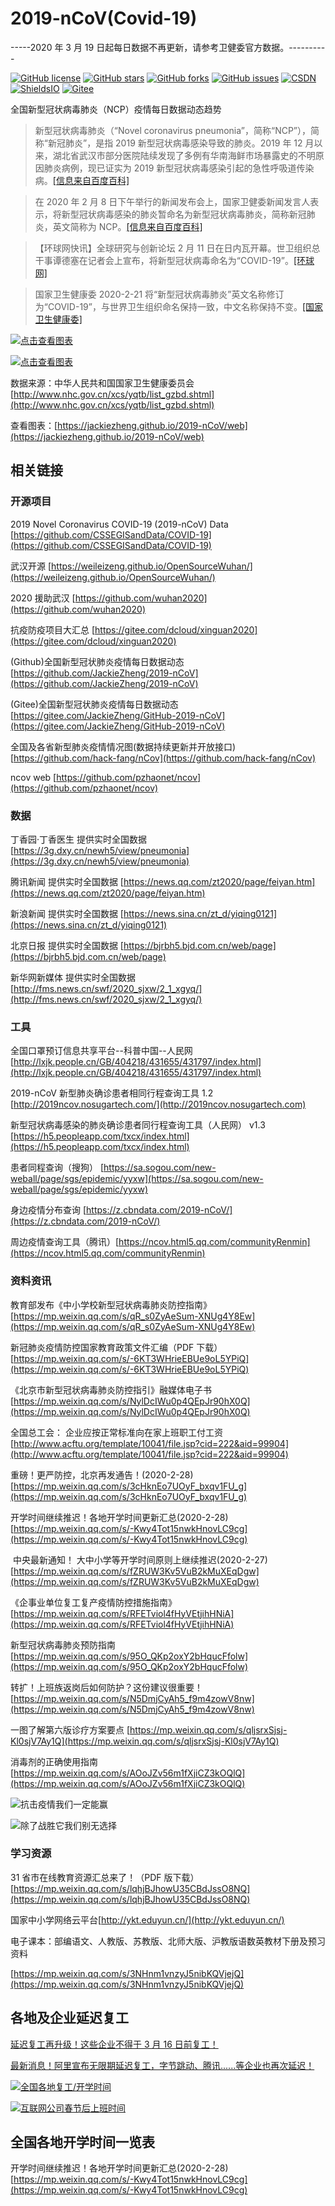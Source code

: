 # 2019-nCoV(Covid-19)

-----2020 年 3 月 19 日起每日数据不再更新，请参考卫健委官方数据。----------

[![GitHub license](https://img.shields.io/github/license/JackieZheng/2019-nCoV)](https://github.com/JackieZheng/2019-nCoV/blob/master/LICENSE)
[![GitHub stars](https://img.shields.io/github/stars/JackieZheng/2019-nCoV)](https://github.com/JackieZheng/2019-nCoV/stargazers)
[![GitHub forks](https://img.shields.io/github/forks/JackieZheng/2019-nCoV)](https://github.com/JackieZheng/2019-nCoV/network)
[![GitHub issues](https://img.shields.io/github/issues/JackieZheng/2019-nCoV)](https://github.com/JackieZheng/2019-nCoV/issues)
[![CSDN](https://img.shields.io/badge/CSDN-JackieZheng-green)](https://blog.csdn.net/admans)
[![ShieldsIO](https://img.shields.io/badge/Shields-IO-yellowgreen)](https://shields.io/)
[![Gitee](https://gitee.com/JackieZheng/GitHub-2019-nCoV/badge/star.svg?theme=dark)](https://gitee.com/JackieZheng/GitHub-2019-nCoV/)

全国新型冠状病毒肺炎（NCP）疫情每日数据动态趋势

> 新型冠状病毒肺炎（“Novel coronavirus pneumonia”，简称“NCP”），简称“新冠肺炎”，是指 2019 新型冠状病毒感染导致的肺炎。2019 年 12 月以来，湖北省武汉市部分医院陆续发现了多例有华南海鲜市场暴露史的不明原因肺炎病例，现已证实为 2019 新型冠状病毒感染引起的急性呼吸道传染病。[[信息来自百度百科]](https://baike.baidu.com/item/%E6%96%B0%E5%9E%8B%E5%86%A0%E7%8A%B6%E7%97%85%E6%AF%92%E8%82%BA%E7%82%8E/24282529)

> 在 2020 年 2 月 8 日下午举行的新闻发布会上，国家卫健委新闻发言人表示，将新型冠状病毒感染的肺炎暂命名为新型冠状病毒肺炎，简称新冠肺炎，英文简称为 NCP。[[信息来自百度百科]](https://baike.baidu.com/item/%E6%96%B0%E5%9E%8B%E5%86%A0%E7%8A%B6%E7%97%85%E6%AF%92%E8%82%BA%E7%82%8E/24282529)

> 【环球网快讯】全球研究与创新论坛 2 月 11 日在日内瓦开幕。世卫组织总干事谭德塞在记者会上宣布，将新型冠状病毒命名为“COVID-19”。[[环球网]](https://world.huanqiu.com/article/3wzeLjoJecj)

> 国家卫生健康委 2020-2-21 将“新型冠状病毒肺炎”英文名称修订为“COVID-19”，与世界卫生组织命名保持一致，中文名称保持不变。[[国家卫生健康委]](http://www.nhc.gov.cn/yzygj/s7653p/202002/33393aa53d984ccdb1053a52b6bef810.shtml)

[![点击查看图表](Image/20200319.png)](https://jackiezheng.github.io/2019-nCoV/web)

[![点击查看图表](Image/20200220202226.png)](https://jackiezheng.github.io/2019-nCoV/web)

数据来源：中华人民共和国国家卫生健康委员会 [http://www.nhc.gov.cn/xcs/yqtb/list_gzbd.shtml](http://www.nhc.gov.cn/xcs/yqtb/list_gzbd.shtml)

查看图表：[https://jackiezheng.github.io/2019-nCoV/web](https://jackiezheng.github.io/2019-nCoV/web)

## 相关链接

### 开源项目

2019 Novel Coronavirus COVID-19 (2019-nCoV) Data [https://github.com/CSSEGISandData/COVID-19](https://github.com/CSSEGISandData/COVID-19)

武汉开源 [https://weileizeng.github.io/OpenSourceWuhan/](https://weileizeng.github.io/OpenSourceWuhan/)

2020 援助武汉 [https://github.com/wuhan2020](https://github.com/wuhan2020)

抗疫防疫项目大汇总 [https://gitee.com/dcloud/xinguan2020](https://gitee.com/dcloud/xinguan2020)

(Github)全国新型冠状肺炎疫情每日数据动态[https://github.com/JackieZheng/2019-nCoV](https://github.com/JackieZheng/2019-nCoV)

(Gitee)全国新型冠状肺炎疫情每日数据动态[https://gitee.com/JackieZheng/GitHub-2019-nCoV](https://gitee.com/JackieZheng/GitHub-2019-nCoV)

全国及各省新型肺炎疫情情况图(数据持续更新并开放接口) [https://github.com/hack-fang/nCov](https://github.com/hack-fang/nCov)

ncov web [https://github.com/pzhaonet/ncov](https://github.com/pzhaonet/ncov)

### 数据

丁香园·丁香医生 提供实时全国数据 [https://3g.dxy.cn/newh5/view/pneumonia](https://3g.dxy.cn/newh5/view/pneumonia)

腾讯新闻 提供实时全国数据 [https://news.qq.com/zt2020/page/feiyan.htm](https://news.qq.com/zt2020/page/feiyan.htm)

新浪新闻 提供实时全国数据 [https://news.sina.cn/zt_d/yiqing0121](https://news.sina.cn/zt_d/yiqing0121)

北京日报 提供实时全国数据 [https://bjrbh5.bjd.com.cn/web/page](https://bjrbh5.bjd.com.cn/web/page)

新华网新媒体 提供实时全国数据 [http://fms.news.cn/swf/2020_sjxw/2_1_xgyq/](http://fms.news.cn/swf/2020_sjxw/2_1_xgyq/)

### 工具

全国口罩预订信息共享平台--科普中国--人民网 [http://lxjk.people.cn/GB/404218/431655/431797/index.html](http://lxjk.people.cn/GB/404218/431655/431797/index.html)

2019-nCoV 新型肺炎确诊患者相同行程查询工具 1.2 [http://2019ncov.nosugartech.com/](http://2019ncov.nosugartech.com)

新型冠状病毒感染的肺炎确诊患者同行程查询工具（人民网） v1.3 [https://h5.peopleapp.com/txcx/index.html](https://h5.peopleapp.com/txcx/index.html)

患者同程查询（搜狗） [https://sa.sogou.com/new-weball/page/sgs/epidemic/yyxw](https://sa.sogou.com/new-weball/page/sgs/epidemic/yyxw)

身边疫情分布查询 [https://z.cbndata.com/2019-nCoV/](https://z.cbndata.com/2019-nCoV/)

周边疫情查询工具（腾讯）[https://ncov.html5.qq.com/communityRenmin](https://ncov.html5.qq.com/communityRenmin)

### 资料资讯

教育部发布《中小学校新型冠状病毒肺炎防控指南》 [https://mp.weixin.qq.com/s/qR_s0ZyAeSum-XNUg4Y8Ew](https://mp.weixin.qq.com/s/qR_s0ZyAeSum-XNUg4Y8Ew)

新冠肺炎疫情防控国家教育政策文件汇编（PDF 下载） [https://mp.weixin.qq.com/s/-6KT3WHrieEBUe9oL5YPiQ](https://mp.weixin.qq.com/s/-6KT3WHrieEBUe9oL5YPiQ)

《北京市新型冠状病毒肺炎防控指引》融媒体电子书 [https://mp.weixin.qq.com/s/NylDcIWu0p4QEpJr90hX0Q](https://mp.weixin.qq.com/s/NylDcIWu0p4QEpJr90hX0Q)

全国总工会： 企业应按正常标准向在家上班职工付工资 [http://www.acftu.org/template/10041/file.jsp?cid=222&aid=99904](http://www.acftu.org/template/10041/file.jsp?cid=222&aid=99904)

重磅！更严防控，北京再发通告！(2020-2-28) [https://mp.weixin.qq.com/s/3cHknEo7UOyF_bxqv1FU_g](https://mp.weixin.qq.com/s/3cHknEo7UOyF_bxqv1FU_g)

开学时间继续推迟！各地开学时间更新汇总(2020-2-28) [https://mp.weixin.qq.com/s/-Kwy4Tot15nwkHnovLC9cg](https://mp.weixin.qq.com/s/-Kwy4Tot15nwkHnovLC9cg)

​ 中央最新通知！​ 大中小学等开学时间原则上继续推迟(2020-2-27) [https://mp.weixin.qq.com/s/fZRUW3Kv5VuB2kMuXEqDgw](https://mp.weixin.qq.com/s/fZRUW3Kv5VuB2kMuXEqDgw)

《企事业单位复工复产疫情防控措施指南》 [https://mp.weixin.qq.com/s/RFETviol4fHyVEtjihHNiA](https://mp.weixin.qq.com/s/RFETviol4fHyVEtjihHNiA)

新型冠状病毒肺炎预防指南 [https://mp.weixin.qq.com/s/95O_QKp2oxY2bHqucFfolw](https://mp.weixin.qq.com/s/95O_QKp2oxY2bHqucFfolw)

转扩！上班族返岗后如何防护？这份建议很重要！ [https://mp.weixin.qq.com/s/N5DmjCyAh5_f9m4zowV8nw](https://mp.weixin.qq.com/s/N5DmjCyAh5_f9m4zowV8nw)

一图了解第六版诊疗方案要点 [https://mp.weixin.qq.com/s/qljsrxSjsj-Kl0sjV7Ay1Q](https://mp.weixin.qq.com/s/qljsrxSjsj-Kl0sjV7Ay1Q)

消毒剂的正确使用指南 [https://mp.weixin.qq.com/s/AOoJZv56m1fXjiCZ3kOQlQ](https://mp.weixin.qq.com/s/AOoJZv56m1fXjiCZ3kOQlQ)

![抗击疫情我们一定能赢](Image/1.png)

![除了战胜它我们别无选择](Image/2.png)

### 学习资源

31 省市在线教育资源汇总来了！（PDF 版下载）[https://mp.weixin.qq.com/s/lqhjBJhowU35CBdJssO8NQ](https://mp.weixin.qq.com/s/lqhjBJhowU35CBdJssO8NQ)

国家中小学网络云平台[http://ykt.eduyun.cn/](http://ykt.eduyun.cn/)

电子课本：部编语文、人教版、苏教版、北师大版、沪教版语数英教材下册及预习资料

[https://mp.weixin.qq.com/s/3NHnm1vnzyJ5nibKQVjejQ](https://mp.weixin.qq.com/s/3NHnm1vnzyJ5nibKQVjejQ)

## 各地及企业延迟复工

[延迟复工再升级！这些企业不得于 3 月 16 日前复工！](http://t.cn/A6h5fmJF)

[最新消息！阿里宣布无限期延迟复工，字节跳动、腾讯......等企业也再次延迟！](https://mp.weixin.qq.com/s/f0aPm9pllw932CP4QED1zg)

[![全国各地复工/开学时间](https://map-mobile-opnimg.cdn.bcebos.com/home/e996e90a14062b954948b2cd8952bde1_7F68C30BFBD0511306A3A030082374EB.JPG)](https://opn.baidu.com/map/cllanding/445a861ba7a069abc687c0cf9ec2e05a)

[![互联网公司春节后上班时间](https://ww1.sinaimg.cn/bmiddle/aa0d937dly1gbcnfqzavgj20vy3shkjl.jpg)](https://s.weibo.com/weibo?q=%23%E4%BA%92%E8%81%94%E7%BD%91%E5%85%AC%E5%8F%B8%E6%98%A5%E8%8A%82%E5%90%8E%E4%B8%8A%E7%8F%AD%E6%97%B6%E9%97%B4%23)

## 全国各地开学时间一览表

开学时间继续推迟！各地开学时间更新汇总(2020-2-28) [https://mp.weixin.qq.com/s/-Kwy4Tot15nwkHnovLC9cg](https://mp.weixin.qq.com/s/-Kwy4Tot15nwkHnovLC9cg)
